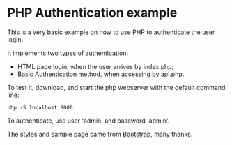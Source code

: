 # PHP Authentication example
This is a very basic example on how to use PHP to authenticate the user login.

It implements two types of authentication:
- HTML page login, when the user arrives by index.php;
- Basic Authentication method, when accessing by api.php.

To test it, download, and start the php webserver with the default command line:
```
php -S localhost:8000
```

To authenticate, use user 'admin' and password 'admin'.

The styles and sample page came from [Bootstrap](https://getbootstrap.com/), many thanks.
